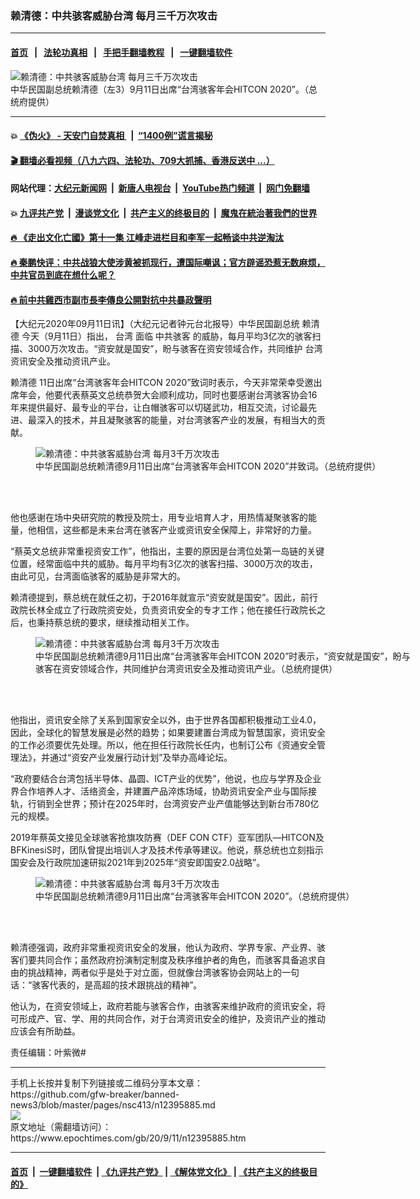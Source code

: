 ### 赖清德：中共骇客威胁台湾 每月三千万次攻击
------------------------

#### [首页](https://github.com/gfw-breaker/banned-news3/blob/master/README.md) &nbsp;&nbsp;|&nbsp;&nbsp; [法轮功真相](https://github.com/begood0513/basic/blob/master/README.md)  &nbsp;&nbsp;|&nbsp;&nbsp; [手把手翻墙教程](https://github.com/gfw-breaker/guides/wiki)  &nbsp;&nbsp;|&nbsp;&nbsp; [一键翻墙软件](https://github.com/gfw-breaker/nogfw/blob/master/README.md)  



<div><img alt="赖清德：中共骇客威胁台湾 每月三千万次攻击" class="attachment-djy_600_400 size-djy_600_400 wp-post-image" src="https://i.epochtimes.com/assets/uploads/2020/09/2009110019162378-600x400.jpg"/>
<div class="caption">
 中华民国副总统赖清德（左3）9月11日出席“台湾骇客年会HITCON 2020”。（总统府提供）
</div></div><hr/>

#### 💥 [《伪火》 - 天安门自焚真相 ](http://141.164.51.119:10000/videos/blog/weihuo.html)&nbsp; |&nbsp; [“1400例”谎言揭秘  ](http://141.164.51.119:10000/videos/blog/jiexi1400.html)

#### [ 🎬  翻墙必看视频（八九六四、法轮功、709大抓捕、香港反送中 ...）](https://github.com/gfw-breaker/links/blob/master/banned.md)

#### 网站代理：[大纪元新闻网](http://167.172.10.89:10080/gb/) &nbsp;|&nbsp; [新唐人电视台](http://167.172.10.89:8808/gb/)  &nbsp;|&nbsp; [YouTube热门频道](http://158.247.203.241/youtube.html) &nbsp;|&nbsp; [网门免翻墙](http://158.247.203.241:11000/show.aspx?name=ogHome)

#### 💥 [九评共产党](http://141.164.51.119:10000/videos/res/jiuping/)&nbsp; |&nbsp; [漫谈党文化](http://141.164.51.119:10000/videos/res/mtdwh/)&nbsp; |&nbsp; [共产主义的终极目的](http://141.164.51.119:10000/videos/res/zjmd/)&nbsp; |&nbsp; [魔鬼在統治著我們的世界](http://141.164.51.119:10000/videos/res/TheSpecter/)  

#### [ 🔥  《走出文化亡國》第十一集 江峰走进栏目和李军一起畅谈中共逆淘汰](http://141.164.51.119:10000/videos/news/../res/zcwhwg/index.html)

#### [ 🔥  秦鹏快评：中共战狼大使涉黄被抓现行，遭国际嘲讽；官方辟谣恐惹无数麻烦，中共官员到底在想什么呢？](http://141.164.51.119:10000/videos/news/qp03.html)

#### [ 🔥  前中共雞西市副市長李傳良公開對抗中共暴政聲明](http://141.164.51.119:10000/videos/news/../tui/index.html)

<div><p>
 【大纪元2020年09月11日讯】（大纪元记者钟元台北报导）中华民国副总统
 <ok href="https://www.epochtimes.com/gb/tag/%E8%B5%96%E6%B8%85%E5%BE%B7.html">
  赖清德
 </ok>
 今天（9月11日）指出，
 <ok href="https://www.epochtimes.com/gb/tag/%E5%8F%B0%E6%B9%BE.html">
  台湾
 </ok>
 面临
 <ok href="https://www.epochtimes.com/gb/tag/%E4%B8%AD%E5%85%B1%E9%AA%87%E5%AE%A2.html">
  中共骇客
 </ok>
 的威胁，每月平均3亿次的骇客扫描、3000万次攻击。“资安就是国安”，盼与骇客在资安领域合作，共同维护
 <ok href="https://www.epochtimes.com/gb/tag/%E5%8F%B0%E6%B9%BE.html">
  台湾
 </ok>
 资讯安全及推动资讯产业。
</p>
<p>
 <ok href="https://www.epochtimes.com/gb/tag/%E8%B5%96%E6%B8%85%E5%BE%B7.html">
  赖清德
 </ok>
 11日出席“台湾骇客年会HITCON 2020”致词时表示，今天非常荣幸受邀出席年会，他要代表蔡英文总统恭贺大会顺利成功，同时也要感谢台湾骇客协会16年来提供最好、最专业的平台，让白帽骇客可以切磋武功，相互交流，讨论最先进、最深入的技术，并且凝聚骇客的能量，对台湾骇客产业的发展，有相当大的贡献。
</p>
<figure class="wp-caption aligncenter" id="attachment_12396020" style="width: 600px">
 <ok href="https://i.epochtimes.com/assets/uploads/2020/09/2009110032222378.jpg">
  <img alt="赖清德：中共骇客威胁台湾 每月3千万次攻击" class="size-large wp-image-12396020" src="https://i.epochtimes.com/assets/uploads/2020/09/2009110032222378-600x400.jpg" title="赖清德：中共骇客威胁台湾 每月3千万次攻击"/>
 </ok>
 <br/><figcaption class="wp-caption-text">
  中华民国副总统赖清德9月11日出席“台湾骇客年会HITCON 2020”并致词。（总统府提供）
 </figcaption><br/>
</figure><br/>
<p>
 他也感谢在场中央研究院的教授及院士，用专业培育人才，用热情凝聚骇客的能量，他相信，这些都是未来台湾在骇客产业或资讯安全保障上，非常好的力量。
</p>
<p>
 “蔡英文总统非常重视资安工作”，他指出，主要的原因是台湾位处第一岛链的关键位置，经常面临中共的威胁。每月平均有3亿次的骇客扫描、3000万次的攻击，由此可见，台湾面临骇客的威胁是非常大的。
</p>
<p>
 赖清德提到，蔡总统在就任之初，于2016年就宣示“资安就是国安”。因此，前行政院长林全成立了行政院资安处，负责资讯安全的专才工作；他在接任行政院长之后，也秉持蔡总统的要求，继续推动相关工作。
</p>
<figure class="wp-caption aligncenter" id="attachment_12396022" style="width: 600px">
 <ok href="https://i.epochtimes.com/assets/uploads/2020/09/2009110032252378.jpg">
  <img alt="赖清德：中共骇客威胁台湾 每月3千万次攻击" class="size-large wp-image-12396022" src="https://i.epochtimes.com/assets/uploads/2020/09/2009110032252378-600x400.jpg" title="赖清德：中共骇客威胁台湾 每月3千万次攻击"/>
 </ok>
 <br/><figcaption class="wp-caption-text">
  中华民国副总统赖清德9月11日出席“台湾骇客年会HITCON 2020”时表示，“资安就是国安”，盼与骇客在资安领域合作，共同维护台湾资讯安全及推动资讯产业。（总统府提供）
 </figcaption><br/>
</figure><br/>
<p>
 他指出，资讯安全除了关系到国家安全以外，由于世界各国都积极推动工业4.0，因此，全球化的智慧发展是必然的趋势；如果要建置台湾成为智慧国家，资讯安全的工作必须要优先处理。所以，他在担任行政院长任内，也制订公布《资通安全管理法》，并通过“资安产业发展行动计划”及举办高峰论坛。
</p>
<p>
 “政府要结合台湾包括半导体、晶圆、ICT产业的优势”，他说，也应与学界及企业界合作培养人才、活络资金，并建置产品淬炼场域，协助资讯安全产业与国际接轨，行销到全世界；预计在2025年时，台湾资安产业产值能够达到新台币780亿元的规模。
</p>
<p>
 2019年蔡英文接见全球骇客抢旗攻防赛（DEF CON CTF）亚军团队—HITCON及BFKinesiS时，团队曾提出培训人才及技术传承等建议。他说，蔡总统也立刻指示国安会及行政院加速研拟2021年到2025年“资安即国安2.0战略”。
</p>
<figure class="wp-caption aligncenter" id="attachment_12396016" style="width: 600px">
 <ok href="https://i.epochtimes.com/assets/uploads/2020/09/2009110033022378.jpg">
  <img alt="赖清德：中共骇客威胁台湾 每月3千万次攻击" class="size-large wp-image-12396016" src="https://i.epochtimes.com/assets/uploads/2020/09/2009110033022378-600x401.jpg" title="赖清德：中共骇客威胁台湾 每月3千万次攻击"/>
 </ok>
 <br/><figcaption class="wp-caption-text">
  中华民国副总统赖清德9月11日出席“台湾骇客年会HITCON 2020”。（总统府提供）
 </figcaption><br/>
</figure><br/>
<p>
 赖清德强调，政府非常重视资讯安全的发展，他认为政府、学界专家、产业界、骇客们要共同合作；虽然政府扮演制定制度及秩序维护者的角色，而骇客具备追求自由的挑战精神，两者似乎是处于对立面，但就像台湾骇客协会网站上的一句话：“骇客代表的，是高超的技术跟挑战的精神”。
</p>
<p>
 他认为，在资安领域上，政府若能与骇客合作，由骇客来维护政府的资讯安全，将可形成产、官、学、用的共同合作，对于台湾资讯安全的维护，及资讯产业的推动应该会有所助益。
</p>
<p>
 责任编辑：叶紫微#
</p>
</div>
<hr/>
手机上长按并复制下列链接或二维码分享本文章：<br/>
https://github.com/gfw-breaker/banned-news3/blob/master/pages/nsc413/n12395885.md <br/>
<a href='https://github.com/gfw-breaker/banned-news3/blob/master/pages/nsc413/n12395885.md'><img src='https://github.com/gfw-breaker/banned-news3/blob/master/pages/nsc413/n12395885.md.png'/></a> <br/>
原文地址（需翻墙访问）：https://www.epochtimes.com/gb/20/9/11/n12395885.htm


------------------------
#### [首页](https://github.com/gfw-breaker/banned-news3/blob/master/README.md) &nbsp;|&nbsp; [一键翻墙软件](https://github.com/gfw-breaker/nogfw/blob/master/README.md) &nbsp;| [《九评共产党》](https://github.com/gfw-breaker/9ping.md/blob/master/README.md#九评之一评共产党是什么) | [《解体党文化》](https://github.com/gfw-breaker/jtdwh.md/blob/master/README.md) | [《共产主义的终极目的》](https://github.com/gfw-breaker/gczydzjmd.md/blob/master/README.md)


<img src='http://gfw-breaker.win/banned-news3/pages/nsc413/n12395885.md' width='0px' height='0px'/>